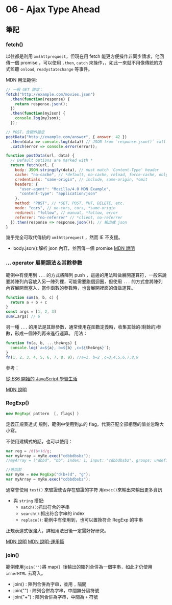 # 06 - Ajax Type Ahead

## 筆記

### fetch()

以往都是利用 `xmlhttprequest`，但現在用 fetch 能更方便操作非同步請求，他回傳一個 promise ，可以使用 `.then`, `catch` 來操作，，如此一來就不用像傳統的方式監聽 `onload`, `readystatechange` 等事件。

MDN 用法範例:

```javascript
// 一般 GET 請求：
fetch("http://example.com/movies.json")
  .then(function(response) {
    return response.json();
  })
  .then(function(myJson) {
    console.log(myJson);
  });

// POST，含額外設定
postData("http://example.com/answer", { answer: 42 })
  .then(data => console.log(data)) // JSON from `response.json()` call
  .catch(error => console.error(error));

function postData(url, data) {
  // Default options are marked with *
  return fetch(url, {
    body: JSON.stringify(data), // must match 'Content-Type' header
    cache: "no-cache", // *default, no-cache, reload, force-cache, only-if-cached
    credentials: "same-origin", // include, same-origin, *omit
    headers: {
      "user-agent": "Mozilla/4.0 MDN Example",
      "content-type": "application/json"
    },
    method: "POST", // *GET, POST, PUT, DELETE, etc.
    mode: "cors", // no-cors, cors, *same-origin
    redirect: "follow", // manual, *follow, error
    referrer: "no-referrer" // *client, no-referrer
  }).then(response => response.json()); // 輸出成 json
}
```

幾乎完全可取代傳統的 `xmlhttprequest` ，然而 IE 不支援。

- body.json():解析 json 內容，並回傳一個 promise
  [MDN 說明](https://developer.mozilla.org/en-US/docs/Web/API/Body/json)

### ... operator 展開語法＆其餘參數

範例中有使用到 `...` 的方式將陣列 push ，這邊的用法叫做展開運算符，一般來說要將陣列內容放入另一陣列裡，可能需要跑個迴圈，但使用 `...` 的方式會將陣列內容展開而塞入，當作函數的參數時，也會展開裡面的值做運算。

```javascript
function sum(a, b, c) {
  return a + b + c
}
const args = [1, 2, 3]
sum(…args) // 6
```

另一種 `...` 的用法是其餘參數，通常使用在函數定義時，收集其餘的(剩餘的)參數，形成一個陣列再來進行運算。
用法：

```javascript
function fn(a, b, ...theArgs) {
  console.log(`a=${a}, b=${b} ,c=${theArgs}`);
}
fn(1, 2, 3, 4, 5, 6, 7, 8, 9); //a=1, b=2 ,c=3,4,5,6,7,8,9
```

參考：

[從 ES6 開始的 JavaScript 學習生活](https://eyesofkids.gitbooks.io/javascript-start-from-es6/content/part4/rest_spread.html)

[MDN 說明](https://developer.mozilla.org/zh-CN/docs/Web/JavaScript/Reference/Operators/Spread_syntax)

### RegExp()

```javascript
new RegExp( pattern  [, flags] )
```

定義正規表達式 規則，範例中使用到`gi`的 flag，代表匹配全部相應的值並忽略大小寫。

不使用建構式的話，也可以使用：

```javascript
var reg = /d(b+)d/g;
var myArray = myRe.exec("cdbbdbsbz");
//myArray = ["dbbd", "bb", index: 1, input: "cdbbdbsbz", groups: undefined]

//等同於
var myRe = new RegExp("d(b+)d", "g");
var myArray = myRe.exec("cdbbdbsbz");
```

通常會使用 `test()` 來驗證使否存在驗證的字符
用`exec()`來輸出來輸出更多資訊

- 與 `string` 搭配:
  - `match()`:抓出符合的字串
  - `search()`:抓出符合字串的 index
  - `replace()`: 範例中有使用到，也可以置換符合 RegExp 的字串

正規表達式很強大，詳細用法日後一定需好好研究。

[MDN 說明](https://developer.mozilla.org/zh-CN/docs/Web/JavaScript/Reference/Global_Objects/RegExp)
[MDN 說明-運用篇](https://developer.mozilla.org/zh-TW/docs/Web/JavaScript/Guide/Regular_Expressions)

### join()

範例使用`join('')`將 map(）後輸出的陣列合併為一個字串，如此才仍使用 `innerHTML` 去寫入。

- join() :  陣列合併為字串，並用 `,` 隔開
- join("") : 陣列合併為字串，中間無分隔符號
- join("+") : 陣列合併為字串，中間為 `+` 符號
